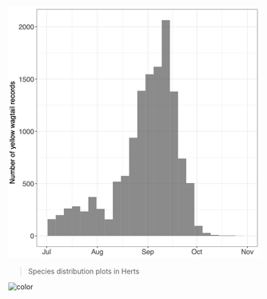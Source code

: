 <!-- _coverpage.md -->

<img src="_figures/yellow_wagtail.png" width="1200">

> Species distribution plots in Herts

<!-- background color -->

![color](#f0f0f0)
